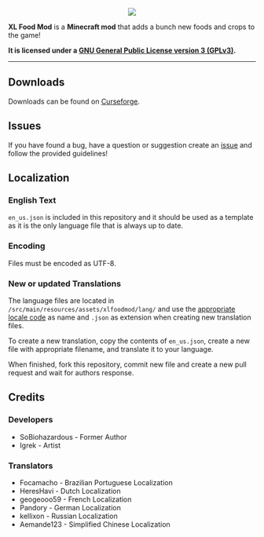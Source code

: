 <p align="center"><img src="http://i.imgur.com/612ZTLO.png"></p>

**XL Food Mod** is a **Minecraft mod** that adds a bunch new foods and crops to the game!

**It is licensed under a [GNU General Public License version 3 (GPLv3)](https://www.gnu.org/licenses/gpl-3.0.html).**

-----------------

## Downloads

Downloads can be found on [Curseforge](https://www.curseforge.com/minecraft/mc-mods/xl-food-mod).

## Issues

If you have found a bug, have a question or suggestion create an [issue](https://github.com/mariot7/XL-Food-Mod/issues/new/choose) and follow the provided guidelines!

## Localization

### English Text

`en_us.json` is included in this repository and it should be used as a template as it is the only language file that is always up to date.

### Encoding

Files must be encoded as UTF-8.

### New or updated Translations

The language files are located in `/src/main/resources/assets/xlfoodmod/lang/` and use the [appropriate locale code](https://minecraft.gamepedia.com/Language) as name and `.json` as extension when creating new translation files.

To create a new translation, copy the contents of `en_us.json`, create a new file with appropriate filename, and translate it to your language.

When finished, fork this repository, commit new file and create a new pull request and wait for authors response.

## Credits

### Developers
* SoBiohazardous - Former Author
* Igrek - Artist

### Translators
* Focamacho - Brazilian Portuguese Localization
* HeresHavi - Dutch Localization
* geogeooo59 - French Localization
* Pandory - German Localization
* kellixon - Russian Localization
* Aemande123 - Simplified Chinese Localization
